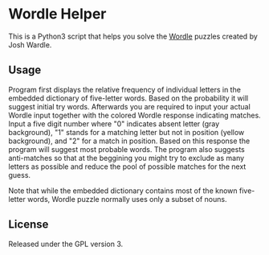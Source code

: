 Wordle Helper
===

This is a Python3 script that helps you solve the [Wordle](https://www.powerlanguage.co.uk/wordle/) puzzles created by Josh Wardle.

## Usage

Program first displays the relative frequency of individual letters in the embedded dictionary of five-letter words. Based on the probability it will suggest initial try words. Afterwards you are required to input your actual Wordle input together with the colored Wordle response indicating matches. Input a five digit number where "0" indicates absent letter (gray background), "1" stands for a matching letter but not in position (yellow background), and "2" for a match in position. Based on this response the program will suggest most probable words. The program also suggests anti-matches so that at the beggining you might try to exclude as many letters as possible and reduce the pool of possible matches for the next guess.

Note that while the embedded dictionary contains most of the known five-letter words, Wordle puzzle normally uses only a subset of nouns.

## License

Released under the GPL version 3.
